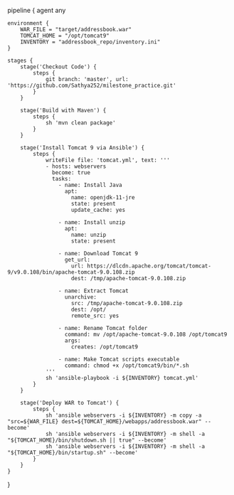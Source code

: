 pipeline {
    agent any

    environment {
        WAR_FILE = "target/addressbook.war"
        TOMCAT_HOME = "/opt/tomcat9"
        INVENTORY = "addressbook_repo/inventory.ini"
    }

    stages {
        stage('Checkout Code') {
            steps {
                git branch: 'master', url: 'https://github.com/Sathya252/milestone_practice.git'
            }
        }

        stage('Build with Maven') {
            steps {
                sh 'mvn clean package'
            }
        }

        stage('Install Tomcat 9 via Ansible') {
            steps {
                writeFile file: 'tomcat.yml', text: '''
                - hosts: webservers
                  become: true
                  tasks:
                    - name: Install Java
                      apt:
                        name: openjdk-11-jre
                        state: present
                        update_cache: yes

                    - name: Install unzip
                      apt:
                        name: unzip
                        state: present

                    - name: Download Tomcat 9
                      get_url:
                        url: https://dlcdn.apache.org/tomcat/tomcat-9/v9.0.108/bin/apache-tomcat-9.0.108.zip
                        dest: /tmp/apache-tomcat-9.0.108.zip

                    - name: Extract Tomcat
                      unarchive:
                        src: /tmp/apache-tomcat-9.0.108.zip
                        dest: /opt/
                        remote_src: yes

                    - name: Rename Tomcat folder
                      command: mv /opt/apache-tomcat-9.0.108 /opt/tomcat9
                      args:
                        creates: /opt/tomcat9

                    - name: Make Tomcat scripts executable
                      command: chmod +x /opt/tomcat9/bin/*.sh
                '''
                sh 'ansible-playbook -i ${INVENTORY} tomcat.yml'
            }
        }

        stage('Deploy WAR to Tomcat') {
            steps {
                sh 'ansible webservers -i ${INVENTORY} -m copy -a "src=${WAR_FILE} dest=${TOMCAT_HOME}/webapps/addressbook.war" --become'
                sh 'ansible webservers -i ${INVENTORY} -m shell -a "${TOMCAT_HOME}/bin/shutdown.sh || true" --become'
                sh 'ansible webservers -i ${INVENTORY} -m shell -a "${TOMCAT_HOME}/bin/startup.sh" --become'
            }
        }
    }
}

